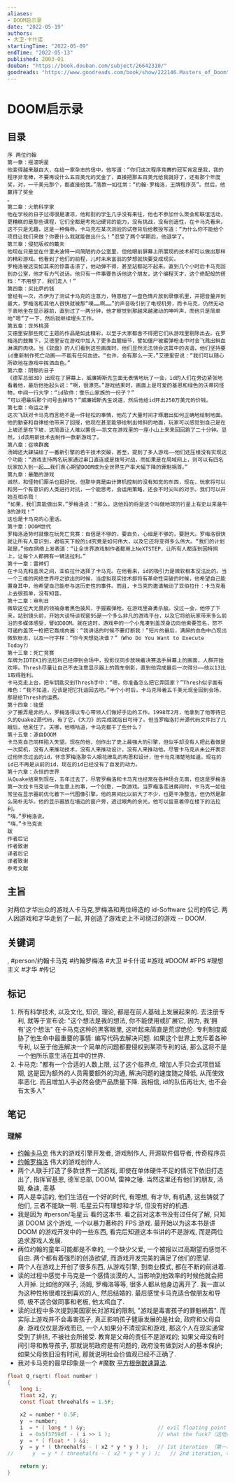 ```yaml
---
aliases:
- DOOM启示录
date: "2022-05-19"
authors:
- 大卫·卡什诺
startingTime: "2022-05-09"
endTime: "2022-05-13"
published: 2003-01
douban: "https://book.douban.com/subject/26642310/"
goodreads: "https://www.goodreads.com/book/show/222146.Masters_of_Doom"
---
```


# DOOM启示录

## 目录
```
序 两位约翰  
第一章：摇滚明星  
他变得越来越自大，在给一家杂志的信中，他写道：“你们这次程序竞赛的冠军肯定是我，我的程序非常棒，不要再设什么五百美元的奖金了，直接把那五百美元给我就好了，还有那个年度奖，对，一千美元那个，都直接给我。”落款一如往常：“约翰·罗梅洛，王牌程序员”。然后，他赢得了奖金  
。  
第二章：火箭科学家  
他在学校的日子过得很是凄凉，他和别的学生几乎没有来往，他也不参加什么聚会和联谊活动，更糟糕的是那些课程，它们全都是考死记硬背的能力，没有挑战，没有创造性，在卡马克看来，这不只是无趣，这是一种侮辱。卡马克在某次测验的试卷背后给教授写道：“为什么你不能给个项目让我们来做？你要什么我就能做出什么！”忍受了两个学期后，他退学了。  
第三章：侵犯版权的戴夫  
他现在只是坐在什里夫波特一间简陋的办公室里，但他眼前屏幕上所展现的技术却可以做出那样的精彩游戏。他看到了他们的前程，儿时未来富翁的梦想就快要变成现实。  
罗梅洛被这突如其来的惊喜击溃了，他动弹不得，甚至站都站不起来。直到几个小时后卡马克回到办公室，他才有力气说话。他只有一件事要告诉他这个朋友，这个编程天才，这个绝配般的搭档：“不用想了，我们走人！”  
第四章：买比萨的钱  
曾经有一次，杰伊为了测试卡马克的注意力，特意租了一盘色情片放到录像机里，并把音量开到最大，罗梅洛和其他人很快就被那“噢……啊……”的声音吸引到了电视机旁，而卡马克，仍然无动于衷地坐在显示器前，直到过了一两分钟，他才察觉到那越来越激动的呻吟声，而他只是简单地“嗯”了一下，然后就继续埋头工作。  
第五章：世外桃源  
艾德里安那些死亡主题的作品是如此精彩，以至于大家都舍不得把它们从游戏里剔除出去。在罗梅洛的鼓舞下，艾德里安在游戏中加入了更多血腥细节，譬如僵尸被霰弹枪击中时会飞溅出鲜血淋漓的肉块。当《软盘》的人们看到这些画面时，他们显然无法领会这其中的诙谐，他们坚持要id重新制作死亡动画——不能有任何血迹。“也许，会有那么一天，”艾德里安说：“我们可以随心所欲地在游戏中挥洒血色。”  
第六章：阴郁的日子  
《德军总部3D》出现在了屏幕上，威廉姆斯先生面无表情地玩了一会，id的人们在旁边紧张地看着他，最后他抬起头说：“啊，很漂亮。”游戏结束时，画面上是可爱的基恩和绿色的沃蒂冈怪物，中间一行大字：“id软件：雪乐山家族的一份子？”  
“可以把最后那个问号去掉吗？”威廉姆斯先生说道，然后他给id开出250万美元的价钱。  
第七章：命运之矛  
这次飞跃对卡马克而言绝不是一件轻松的事情，他花了大量时间才琢磨出如何正确地绘制地面。他的勤奋和自律给他带来了回报，他现在甚至能够绘制出倾斜的地面，玩家可以感觉到自己是在上坡还是在下坡，这简直让人难以置信——凯文在游戏里的一座小山上来来回回跑了二十分钟。显然，id该用新技术去制作一款新游戏了。  
第八章：召唤群魔  
汤姆还大肆描绘了一番新引擎的若干技术突破，甚至，提到了多人游戏——他们还压根没有实现这个功能：“游戏支持两名玩家通过串口直连或是拨号对战，而如果是在局域网上，则可以有四名玩家加入到一起……我们衷心期望DOOM成为全世界生产率大幅下降的罪魁祸首。”  
第九章：最酷的游戏  
诚然，和怪物们厮杀也挺好玩，但那毕竟是由计算机控制的没有知觉的东西，现在，玩家将可以和另一个有意识的人类进行对抗，一个能思考，会运用策略，还会不时尖叫的对手。我们可以开始互相杀戮！  
“如果，我们真能做出来，”罗梅洛说：“那么，这他妈的将是这个叫做地球的行星上有史以来最牛B的游戏！”  
这也是卡马克的心里话。  
第十章：DOOM世代  
罗梅洛造势时就像在玩死亡竞赛：自信是不够的，要自负，心细是不够的，要胆大。罗梅洛很快就让所有人意识到，君临天下般的id究竟是如何伟大，以及它还将变得多么伟大。“我们的计划就是，”他在网络上发表道：“让全世界游戏制作者都用上NeXTSTEP，让所有人都连到因特网上，让每个人都拥有一辆法拉利。”  
第十一章：雷神们  
在卡马克和盖茨之间，亚伯拉什选择了卡马克。在他看来，id的吸引力是微软根本没法比的。当一个三维的网络世界呼之欲出的时候，当虚拟现实技术即将有革命性突破的时候，他希望自己能置身其中，他希望自己能参与这历史性的事件。而且，卡马克的邀请触动了亚伯拉什：卡马克看上去很孤单，没有知音。  
第十二章：审判日  
微软这位大无畏的领袖身着黑色披风，手握霰弹枪，在游戏里奋勇杀敌。没过一会，他停了下来，站到镜头前，开始大谈特谈视窗95是一个多么非凡的游戏平台，以及它将给玩家带来多么前沿的多媒体感受，譬如DOOM。就在这时，游戏中的一个小鬼凑到盖茨身边向他索要签名，怒不可遏的盖茨一枪把它轰成肉酱：“我讲话的时候不要打断我！”短片的最后，满屏的血色中凸现出微软标志，以及一行字样：“你今天想处决谁？”（Who Do You Want to Execute Today?）  
第十三章：死亡竞赛  
车牌为IDTEK1的法拉利已经停到会场中，投影仪同步放映着决赛选手屏幕上的画面，人群开始欢呼。Thresh尽量让自己不去注意显示器上的跑车倒影，直到他完成最后一次得分——他以13比1取得胜利。  
卡马克走上台，把车钥匙交到Thresh手中：“嗯，你准备怎么把它弄回家？”Thresh似乎面有难色：“我不知道，应该是把它托运回去吧。”半个小时后，卡马克带着五千美元现金回到会场，那是给Thresh的运费。  
第十四章：硅堡  
少了搬弄是非的人，罗梅洛得以专心带领人们做好手边的工作。1998年2月，他拿到了他等待已久的Quake2源代码，有了它，《大刀》的完成就指日可待了。但当罗梅洛打开源代码文件扫了几眼后，他呆住了。天哪，他嘀咕道，卡马克都干了些什么？  
第十五章：源自DOOM  
卡马克自己同样陷入失望。现在的他，创作出了史上最强大的引擎，但似乎却没有人把此看做是一次契机，没有人来推动技术，没有人来推动设计，没有人来推动他。尽管卡马克从未公开表示过他怀念过去的id，怀念罗梅洛那令人眼花缭乱的构思和设计，但卡马克清楚地知道，现在的id已不再是从前的id，现在的id已经没有了自发的动力。  
第十六章：永恒的世界  
从Quake结束到现在，五年过去了，尽管罗梅洛和卡马克也经常在各种场合见面，但这是罗梅洛第一次找卡马克谈一件生意上的事，一个创意，一款游戏。当罗梅洛走进房间时，卡马克一如往常坐在显示器前优化着下一代图像引擎。他的房间比以前大了不少，也更干净整洁，但仍然是那么简朴无华。他的显示器放在墙边的窗户旁，透过眼角的余光，他可以留意着停在楼下的法拉利。  
“嗨，”罗梅洛说。  
“嗨，”卡马克说  
跋  
作者后记  
作者致谢  
译者后记  
译者致谢  
参考文献
```

## 主旨
对两位才华出众的游戏人卡马克,罗梅洛和两位缔造的 id-Software 公司的传记. 两人因游戏和才华走到了一起, 并创造了游戏史上不可绕过的游戏 -- DOOM. 

## 关键词
, #person/约翰卡马克 #约翰罗梅洛 #大卫 #卡什诺 #游戏 #DOOM #FPS #理想主义 #才华 #传记

## 标记
1. 所有科学技术, 以及文化, 知识, 理论, 都是在前人基础上发展起来的. 去注册专利, 就等于宣布说: "这个想法是我的想法, 你不能使用或扩展它, 因为, 我'拥有'这个想法" 在卡马克这种的黑客眼里, 这听起来简直是荒谬绝伦. 专利制度威胁了他生命中最重要的事情: 编写代码去解决问题. 如果这个世界上充斥着各种专利, 以至于他连解决一个简单的问题都要侵权到某项专利的话, 那么这将不是一个他所乐意生活在其中的世界.
2. 卡马克: "都有一个合适的人数上限, 过了这个临界点, 增加人手只会式项目延期, 这是因为额外的人员需要额外的沟通, 解决问题的速度随之降低, 从而使效率恶化. 而且增加人手必然会使产品质量下降. 我相信, id的队伍再壮大, 也不会有太多人"

## 笔记
### 理解
* [约翰卡马克](https://zh.wikipedia.org/wiki/%E7%B4%84%E7%BF%B0%C2%B7%E5%8D%A1%E9%A6%AC%E5%85%8B) 伟大的游戏引擎开发者, 游戏制作人, 开源软件倡导者, 传奇程序员
* [约翰罗梅洛](https://zh.wikipedia.org/wiki/%E7%BA%A6%E7%BF%B0%C2%B7%E7%BD%97%E6%A2%85%E6%B4%9B) 伟大的游戏创作人.
* 两个人联手打造了多款世界一流游戏, 即使在单体硬件不足的情况下依旧打造出了, 指挥官基恩, 德军总部, DOOM, 雷神之锤. 当然这里还有他们的朋友, 汤姆, 桑迪, 麦基
* 两人是幸运的, 他们生活在一个好的时代, 有理想, 有才华, 有机遇, 这些铸就了他们, 三者不能缺一啊. 毛星云只有理想和才华, 但没有好的机遇.
* 我是因为 #person/毛星云 看的这本书. 看之前对这本书没有过任何了解, 只知道 DOOM 这个游戏, 一个以暴力著称的 FPS 游戏. 最开始以为这本书是讲 DOOM 的游戏开发中的一些东西, 看完后知道这本书讲的不是游戏, 而是两位追求游戏人发展.
* 两位约翰的童年可能都是不幸的, 一个缺少父爱, 一个被报以过高期望而感觉不自由. 两个都有着强烈的创造欲望, 而游戏开发完美的满足了他们的愿望.
* 两个人在游戏上开创了很多东西, 从游戏引擎, 到商业模式, 都在不断的前进着.
* 读的过程中感觉卡马克是一个感情淡漠的人, 当影响到他效率的时候他就会把人开掉. 比如他的咪子, 汤姆, 罗梅洛等等, 很多人都从他身边离开了. 我一直以为这种性格很难找到喜欢的人, 然后结婚的. 最后感觉卡马克适合做朋友和导师, 极不适合做同事和老板, 他太鸡血了.
* 读的过程中多次提到美国家长对游戏的限制, "游戏是毒害孩子的罪魁祸首". 而实际上游戏并不会毒害孩子, 真正影响孩子健康发展的是社会, 政府和父母自身. 游戏仅仅是游戏而已, 一个人如果分不清现实和游戏, 那这个人在现实通常受到了排挤, 不被社会所接受. 教育是父母的责任不是游戏的; 如果父母没有时间引导和教导孩子, 那就说明政府是有问题的, 政府没有做到对人的基本保护; 如果父母依旧没有时间, 那就说明社会价值观已经不正确了.
* 我对卡马克的最早印象是一个 #魔数 [平方根倒数速算法](https://zh.wikipedia.org/wiki/%E5%B9%B3%E6%96%B9%E6%A0%B9%E5%80%92%E6%95%B0%E9%80%9F%E7%AE%97%E6%B3%95).
```c
float Q_rsqrt( float number )
{
	long i;
	float x2, y;
	const float threehalfs = 1.5F;

	x2 = number * 0.5F;
	y  = number;
	i  = * ( long * ) &y;                       // evil floating point bit level hacking（对浮点数的邪恶位元hack）
	i  = 0x5f3759df - ( i >> 1 );               // what the fuck?（这他妈的是怎么回事？）
	y  = * ( float * ) &i;
	y  = y * ( threehalfs - ( x2 * y * y ) );   // 1st iteration （第一次迭代）
//      y  = y * ( threehalfs - ( x2 * y * y ) );   // 2nd iteration, this can be removed（第二次迭代，可以删除）

	return y;
}
```
